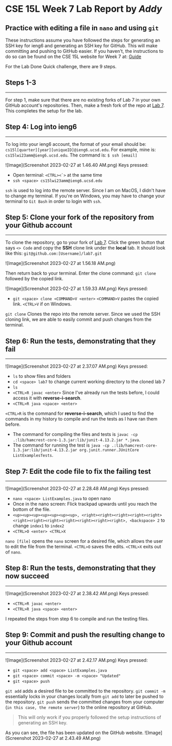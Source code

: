 # CSE 15L Week 7 Lab Report by *Addy*

## Practice with editing a file in `nano` and using `git`

These instructions assume you have followed the steps for generating an SSH key for ieng6 and generating an SSH key for GitHub. This will make committing and pushing to GitHub easier. If you haven't, the instructions to do so can be found on the CSE 15L website for Week 7 at: [Guide](https://ucsd-cse15l-w23.github.io/week/week7/#github-and-login-command-line-setup)

For the Lab Done Quick challenge, there are 9 steps.

## Steps 1-3
---
For step 1, make sure that there are no existing forks of Lab 7 in your own GitHub account's repositories. Then, make a fresh fork of the repo at [Lab 7](https://github.com/ucsd-cse15l-w23/lab7). This completes the setup for the lab.

## Step 4: Log into ieng6
---
To log into your ieng6 account, the format of your email should be: `cs15l[quarter][year][uniqueID]@ieng6.ucsd.edu`.
For example, mine is: `cs15lwi23amm@ieng6.ucsd.edu`.
The command is: `$ ssh [email]`

![Image](Screenshot 2023-02-27 at 1.46.40 AM.png)
Keys pressed: 
* Open terminal: ``<CTRL><`>`` at the same time
* `ssh <space> cs15lwi23amm@ieng6.ucsd.edu`

`ssh` is used to log into the remote server. Since I am on MacOS, I didn't have to change my terminal. If you're on Windows, you may have to change your terminal to `Git Bash` in order to login with `ssh`.

## Step 5: Clone your fork of the repository from your Github account
---
To clone the repository, go to your fork of [Lab 7](https://github.com/ucsd-cse15l-w23/lab7). Click the green button that says `<> Code` and copy the **SSH** clone link under the **local** tab. It should look like this: `git@github.com:[Username]/lab7.git`

![Image](Screenshot 2023-02-27 at 1.56.18 AM.png)

Then return back to your terminal. Enter the clone command: `git clone` followed by the copied link.

![Image](Screenshot 2023-02-27 at 1.59.33 AM.png)
Keys pressed:
* `git <space> clone <COMMAND>V <enter>` `<COMMAND>V` pastes the copied link. `<CTRL>V` if on Windows.

`git clone` Clones the repo into the remote server. Since we used the SSH cloning link, we are able to easily commit and push changes from the terminal.

## Step 6: Run the tests, demonstrating that they fail
---
![Image](Screenshot 2023-02-27 at 2.37.07 AM.png)
Keys pressed:
* `ls` to show files and folders
* `cd <space> lab7` to change current working directory to the cloned lab 7
* `ls`
* `<CTRL>R javac <enter>` Since I've already run the tests before, I could access it with **reverse-i-search**.
* `<CTRL>R java <space> <enter>`

`<CTRL>R` is the command for **reverse-i-search**, which I used to find the commands in my history to compile and run the tests as I have ran them before.
* The command for compiling the files and tests is `javac -cp .:lib/hamcrest-core-1.3.jar:lib/junit-4.13.2.jar *.java`.
* The command for running the test is `java -cp .:lib/hamcrest-core-1.3.jar:lib/junit-4.13.2.jar org.junit.runner.JUnitCore ListExamplesTests`.

## Step 7: Edit the code file to fix the failing test
---
![Image](Screenshot 2023-02-27 at 2.28.48 AM.png)
Keys pressed:
* `nano <space> ListExamples.java` to open nano
* Once in the nano screen: Flick trackpad upwards until you reach the bottom of the file.
* `<up><up><up><up><up><up><up>, <right><right><right><right><right><right><right><right><right><right><right><right>, <backspace> 2` to change `index1` to `index2`
* `<CTRL>O <enter> <CTRL>X`

`nano [file]` opens the `nano` screen for a desired file, which allows the user to edit the file from the terminal. `<CTRL>O` saves the edits. `<CTRL>X` exits out of `nano`.

## Step 8: Run the tests, demonstrating that they now succeed
---
![Image](Screenshot 2023-02-27 at 2.38.42 AM.png)
Keys pressed:
* `<CTRL>R javac <enter>`
* `<CTRL>R java <space> <enter>`

I repeated the steps from step 6 to compile and run the testing files.

## Step 9: Commit and push the resulting change to your Github account
---
![Image](Screenshot 2023-02-27 at 2.42.17 AM.png)
Keys pressed:
* `git <space> add <space> ListExamples.java`
* `git <space> commit <space> -m <space> "Updated"`
* `git <space> push`

`git add` adds a desired file to be committed to the repository. `git commit -m` essentially locks in your changes locally from `git add` to later be pushed to the repository. `git push` sends the committed changes from your computer (`in this case, the remote server`) to the online repository at GitHub.
> This will only work if you properly followed the setup instructions of generating an SSH key.

As you can see, the file has been updated on the GitHub website.
![Image](Screenshot 2023-02-27 at 2.43.49 AM.png)
